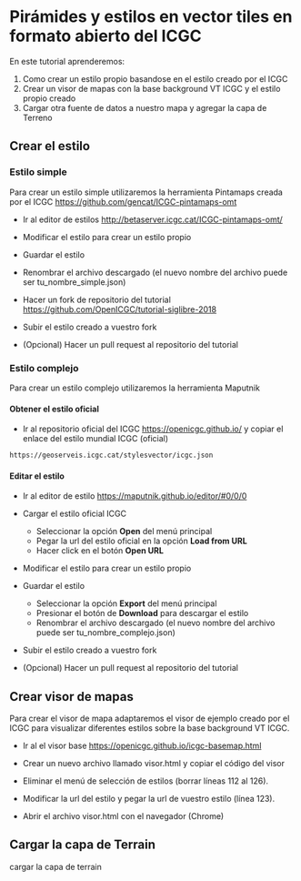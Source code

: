 # Pirámides y estilos en vector tiles en formato abierto del ICGC

En este tutorial aprenderemos:

1. Como crear un estilo propio basandose en el estilo creado por el ICGC
2. Crear un visor de mapas con la base background VT ICGC y el estilo propio creado
3. Cargar otra fuente de datos a nuestro mapa y agregar la capa de Terreno

## Crear el estilo

### Estilo simple

Para crear un estilo simple utilizaremos la herramienta Pintamaps creada por el ICGC https://github.com/gencat/ICGC-pintamaps-omt

* Ir al editor de estilos http://betaserver.icgc.cat/ICGC-pintamaps-omt/

* Modificar el estilo para crear un estilo propio

* Guardar el estilo

* Renombrar el archivo descargado (el nuevo nombre del archivo puede ser tu_nombre_simple.json)

* Hacer un fork de repositorio del tutorial https://github.com/OpenICGC/tutorial-siglibre-2018

* Subir el estilo creado a vuestro fork

* (Opcional) Hacer un pull request al repositorio del tutorial

### Estilo complejo

Para crear un estilo complejo utilizaremos la herramienta Maputnik

#### Obtener el estilo oficial

* Ir al repositorio oficial del ICGC https://openicgc.github.io/ y copiar el enlace del estilo mundial ICGC (oficial)

``` bash
https://geoserveis.icgc.cat/stylesvector/icgc.json
```

#### Editar el estilo

* Ir al editor de estilo https://maputnik.github.io/editor/#0/0/0

* Cargar el estilo oficial ICGC

  * Seleccionar la opción **Open** del menú principal
  * Pegar la url del estilo oficial en la opción **Load from URL**
  * Hacer click en el botón **Open URL**

* Modificar el estilo para crear un estilo propio

* Guardar el estilo 

  * Seleccionar la opción **Export** del menú principal
  * Presionar el botón de **Download** para descargar el estilo
  * Renombrar el archivo descargado (el nuevo nombre del archivo puede ser tu_nombre_complejo.json)

* Subir el estilo creado a vuestro fork

* (Opcional) Hacer un pull request al repositorio del tutorial

## Crear visor de mapas

Para crear el visor de mapa adaptaremos el visor de ejemplo creado por el ICGC para visualizar diferentes estilos sobre la base background VT ICGC.

* Ir al el visor base https://openicgc.github.io/icgc-basemap.html

* Crear un nuevo archivo llamado visor.html y copiar el código del visor

* Eliminar el menú de selección de estilos (borrar líneas 112 al 126).

* Modificar la url del estilo y pegar la url de vuestro estilo (línea 123).

* Abrir el archivo visor.html con el navegador (Chrome)

## Cargar la capa de Terrain

cargar la capa de terrain

